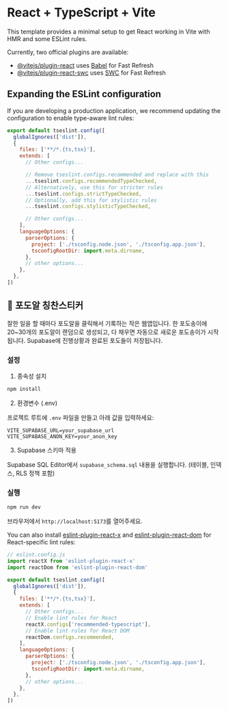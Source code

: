 # React + TypeScript + Vite

This template provides a minimal setup to get React working in Vite with HMR and some ESLint rules.

Currently, two official plugins are available:

- [@vitejs/plugin-react](https://github.com/vitejs/vite-plugin-react/blob/main/packages/plugin-react) uses [Babel](https://babeljs.io/) for Fast Refresh
- [@vitejs/plugin-react-swc](https://github.com/vitejs/vite-plugin-react/blob/main/packages/plugin-react-swc) uses [SWC](https://swc.rs/) for Fast Refresh

## Expanding the ESLint configuration

If you are developing a production application, we recommend updating the configuration to enable type-aware lint rules:

```js
export default tseslint.config([
  globalIgnores(['dist']),
  {
    files: ['**/*.{ts,tsx}'],
    extends: [
      // Other configs...

      // Remove tseslint.configs.recommended and replace with this
      ...tseslint.configs.recommendedTypeChecked,
      // Alternatively, use this for stricter rules
      ...tseslint.configs.strictTypeChecked,
      // Optionally, add this for stylistic rules
      ...tseslint.configs.stylisticTypeChecked,

      // Other configs...
    ],
    languageOptions: {
      parserOptions: {
        project: ['./tsconfig.node.json', './tsconfig.app.json'],
        tsconfigRootDir: import.meta.dirname,
      },
      // other options...
    },
  },
])
```

## 🍇 포도알 칭찬스티커

잘한 일을 할 때마다 포도알을 클릭해서 기록하는 작은 웹앱입니다. 한 포도송이에 20~30개의 포도알이 랜덤으로 생성되고, 다 채우면 자동으로 새로운 포도송이가 시작됩니다. Supabase에 진행상황과 완료된 포도들이 저장됩니다.

### 설정
1) 종속성 설치

```bash
npm install
```

2) 환경변수 (.env)

프로젝트 루트에 `.env` 파일을 만들고 아래 값을 입력하세요:

```
VITE_SUPABASE_URL=your_supabase_url
VITE_SUPABASE_ANON_KEY=your_anon_key
```

3) Supabase 스키마 적용

Supabase SQL Editor에서 `supabase_schema.sql` 내용을 실행합니다. (테이블, 인덱스, RLS 정책 포함)

### 실행

```bash
npm run dev
```

브라우저에서 `http://localhost:5173`를 열어주세요.

You can also install [eslint-plugin-react-x](https://github.com/Rel1cx/eslint-react/tree/main/packages/plugins/eslint-plugin-react-x) and [eslint-plugin-react-dom](https://github.com/Rel1cx/eslint-react/tree/main/packages/plugins/eslint-plugin-react-dom) for React-specific lint rules:

```js
// eslint.config.js
import reactX from 'eslint-plugin-react-x'
import reactDom from 'eslint-plugin-react-dom'

export default tseslint.config([
  globalIgnores(['dist']),
  {
    files: ['**/*.{ts,tsx}'],
    extends: [
      // Other configs...
      // Enable lint rules for React
      reactX.configs['recommended-typescript'],
      // Enable lint rules for React DOM
      reactDom.configs.recommended,
    ],
    languageOptions: {
      parserOptions: {
        project: ['./tsconfig.node.json', './tsconfig.app.json'],
        tsconfigRootDir: import.meta.dirname,
      },
      // other options...
    },
  },
])
```
